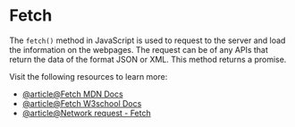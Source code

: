 # Fetch

The `fetch()` method in JavaScript is used to request to the server and load the information on the webpages. The request can be of any APIs that return the data of the format JSON or XML. This method returns a promise.

Visit the following resources to learn more:

- [@article@Fetch MDN Docs](https://developer.mozilla.org/en-US/docs/Web/API/Fetch_API/Using_Fetch)
- [@article@Fetch W3school Docs](https://www.w3schools.com/jsref/api_fetch.asp)
- [@article@Network request - Fetch](https://javascript.info/fetch)
